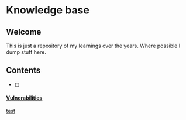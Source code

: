 <!-- This is a comment -->

# Knowledge base
## Welcome
This is just a repository of my learnings over the years. Where possible I dump stuff here.

## Contents
- [ ]  

 #### [Vulnerabilities](vulnerabilities/index.md)


[test](test.md)

